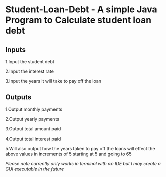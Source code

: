 # Student-Loan-Debt - A simple Java Program to Calculate student loan debt

## Inputs 
1.Input the student debt 

2.Input the interest rate

3.Input the years it will take to pay off the loan

## Outputs

1.Output monthly payments

2.Output yearly payments

3.Output total amount paid 

4.Output total interest paid

5.Will also output how the years taken to pay off the loans will effect the above values in increments of 5 starting at 5 and going to 65 

*Please note currently only works in terminal with an IDE but I may create a GUI executable in the future*
